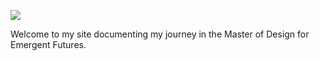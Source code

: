 

![](images/Cover2.jpg)

Welcome to my site documenting my journey in the Master of Design for Emergent Futures.
